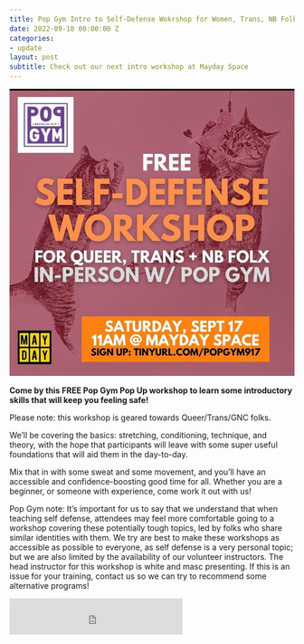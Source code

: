 ```yaml
---
title: Pop Gym Intro to Self-Defense Wokrshop for Women, Trans, NB Folk at Mayday Space!
date: 2022-09-10 00:00:00 Z
categories:
- update
layout: post
subtitle: Check out our next intro workshop at Mayday Space
---
```


![Pop Gym at Mayday](/assets/popgymmaydayflyer.jpeg)


**Come by this FREE Pop Gym Pop Up workshop to learn some introductory skills that will keep you feeling safe!**

Please note: this workshop is geared towards Queer/Trans/GNC folks.

We’ll be covering the basics: stretching, conditioning, technique, and theory, with the hope that participants will leave with some super useful foundations that will aid them in the day-to-day.

Mix that in with some sweat and some movement, and you’ll have an accessible and confidence-boosting good time for all. Whether you are a beginner, or someone with experience, come work it out with us!

Pop Gym note: It’s important for us to say that we understand that when teaching self defense, attendees may feel more comfortable going to a workshop covering these potentially tough topics, led by folks who share similar identities with them. We try are best to make these workshops as accessible as possible to everyone, as self defense is a very personal topic; but we are also limited by the availability of our volunteer instructors. The head instructor for this workshop is white and masc presenting. If this is an issue for your training, contact us so we can try to recommend some alternative programs!

<iframe src="https://withfriends.co/pop_gym/embed/raw:kind=Join" width="306" height="64" frameborder="0"></iframe>
